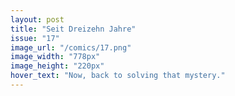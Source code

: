 ```yaml
---
layout: post
title: "Seit Dreizehn Jahre"
issue: "17"
image_url: "/comics/17.png"
image_width: "778px"
image_height: "220px"
hover_text: "Now, back to solving that mystery."
---
```


